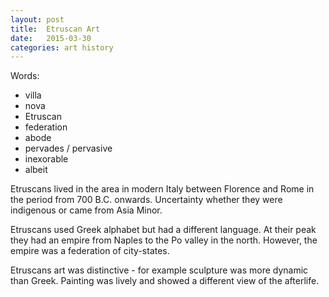 ```yaml
---
layout: post
title:  Etruscan Art
date:   2015-03-30
categories: art history
---
```

Words:

- villa
- nova
- Etruscan
- federation
- abode
- pervades / pervasive
- inexorable
- albeit

Etruscans lived in the area in modern Italy between Florence and Rome in the period from 700 B.C. onwards.  Uncertainty whether they were indigenous or came from Asia Minor.

Etruscans used Greek alphabet but had a different language.  At their peak they had an empire from Naples to the Po valley in the north.  However, the empire was a federation of city-states.

Etruscans art was distinctive - for example sculpture was more dynamic than Greek.  Painting was lively and showed a different view of the afterlife.